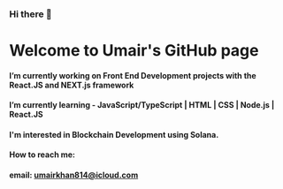 ### Hi there 👋

# Welcome to Umair's GitHub page

#### I’m currently working on Front End Development projects with the React.JS and NEXT.js framework
#### I’m currently learning - JavaScript/TypeScript | HTML | CSS | Node.js | React.JS
#### I'm interested in Blockchain Development using Solana. 

#### How to reach me:
#### email: umairkhan814@icloud.com


<!--
**Ukhan1248/ukhan1248** is a ✨ _special_ ✨ repository because its `README.md` (this file) appears on your GitHub profile.

Here are some ideas to get you started:

- 🔭 I’m currently working on ...
- 🌱 I’m currently learning ...
- 👯 I’m looking to collaborate on ...
- 🤔 I’m looking for help with ...
- 💬 Ask me about ...
- 📫 How to reach me: ...
- 😄 Pronouns: ...
- ⚡ Fun fact: ...
-->
